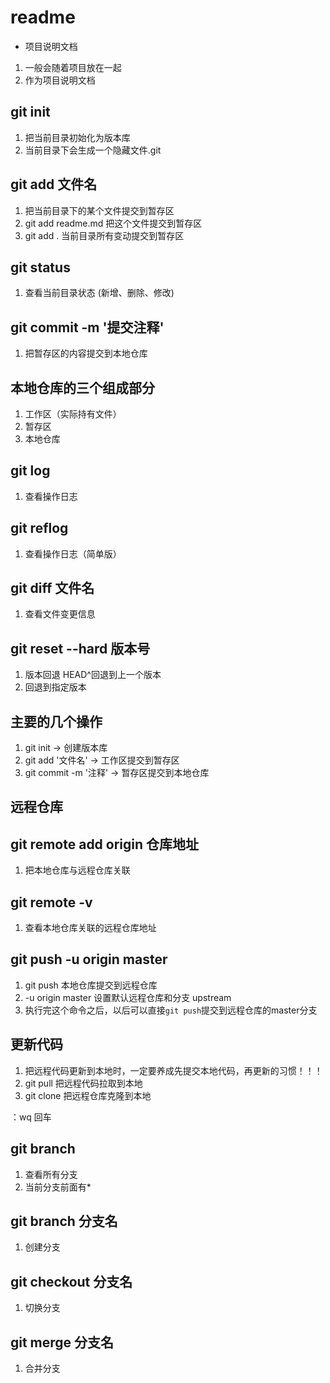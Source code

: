 # readme 

- 项目说明文档 
1. 一般会随着项目放在一起
2. 作为项目说明文档

## git init
1. 把当前目录初始化为版本库
2. 当前目录下会生成一个隐藏文件.git

## git add 文件名
1. 把当前目录下的某个文件提交到暂存区
2. git add readme.md 把这个文件提交到暂存区
3. git add . 当前目录所有变动提交到暂存区
 
## git status
1. 查看当前目录状态 (新增、删除、修改)

## git commit -m '提交注释'
1. 把暂存区的内容提交到本地仓库

## 本地仓库的三个组成部分
1. 工作区（实际持有文件）
2. 暂存区 
3. 本地仓库

## git log
1. 查看操作日志

## git reflog
1. 查看操作日志（简单版）

## git diff 文件名
1. 查看文件变更信息

## git reset --hard 版本号
1. 版本回退 HEAD^回退到上一个版本
2. 回退到指定版本   

## 主要的几个操作
1. git init -> 创建版本库
2. git add '文件名' -> 工作区提交到暂存区
3. git commit -m '注释' -> 暂存区提交到本地仓库

## 远程仓库

## git remote add origin 仓库地址
1. 把本地仓库与远程仓库关联

## git remote -v
1. 查看本地仓库关联的远程仓库地址

## git push -u origin master
1. git push 本地仓库提交到远程仓库
2. -u origin master 设置默认远程仓库和分支  upstream
3. 执行完这个命令之后，以后可以直接`git push`提交到远程仓库的master分支

## 更新代码
1. 把远程代码更新到本地时，一定要养成先提交本地代码，再更新的习惯！！！
2. git pull 把远程代码拉取到本地
3. git clone 把远程仓库克隆到本地

：wq 回车

## git branch
1. 查看所有分支
2. 当前分支前面有*

## git branch 分支名
1. 创建分支

## git checkout 分支名
1. 切换分支

## git merge 分支名
1. 合并分支


